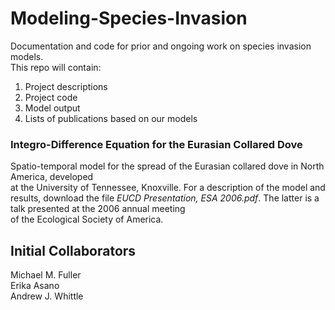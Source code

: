 # Modeling-Species-Invasion

Documentation and code for prior and ongoing work on species invasion models.  
This repo will contain:

1. Project descriptions
2. Project code
3. Model output
4. Lists of publications based on our models

### Integro-Difference Equation for the Eurasian Collared Dove

Spatio-temporal model for the spread of the Eurasian collared dove in North America, developed  
at the University of Tennessee, Knoxville. For a description of the model and results, download the 
file *EUCD Presentation, ESA 2006.pdf*. The latter is a talk presented at the 2006 annual meeting   
of the Ecological Society of America.

## Initial Collaborators

Michael M. Fuller  
Erika Asano  
Andrew J. Whittle
